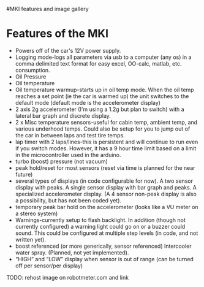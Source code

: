#MKI features and image gallery

# Features of the MKI #
  * Powers off of the car's 12V power supply.
  * Logging mode-logs all parameters via usb to a computer (any os) in a comma delimited text format for easy excel, OO-calc, matlab, etc. consumption.
  * Oil Pressure
  * Oil temperature
  * Oil temperature warmup-starts up in oil temp mode. When the oil temp reaches a set point (ie the car is warmed up) the unit switches to the default mode (default mode is the accelerometer display)
  * 2 axis 2g accelerometer (I'm using a 1.2g but plan to switch) with a lateral bar graph and discrete display.
  * 2 x Misc temperature sensors-useful for cabin temp, ambient temp, and various underhood temps. Could also be setup for you to jump out of the car in between laps and test tire temps.
  * lap timer with 2 laps/lines-this is persistent and will continue to run even if you switch modes. However, it has a 9 hour time limit based on a limit in the microcontroller used in the arduino.
  * turbo (boost) pressure (not vacuum)
  * peak hold/reset for most sensors (reset via time is planned for the near future)
  * several types of displays (in code configurable for now). A two sensor display with peaks. A single sensor display with bar graph and peaks. A specialized accelerometer display. (A 4 sensor non-peak display is also a possibility, but has not been coded yet).
  * temporary peak bar hold on the accelerometer (looks like a VU meter on a stereo system)
  * Warnings-currently setup to flash backlight. In addition (though not currently configured) a warning light could go on or a buzzer could sound. This could be configured at multiple step levels (in code, and not written yet).
  * boost referenced (or more generically, sensor referenced) Intercooler water spray. (Planned, not yet implemented).
  * “HIGH” and “LOW” display when sensor is out of range (can be turned off per sensor/per display)


TODO: rehost image on robotmeter.com and link
